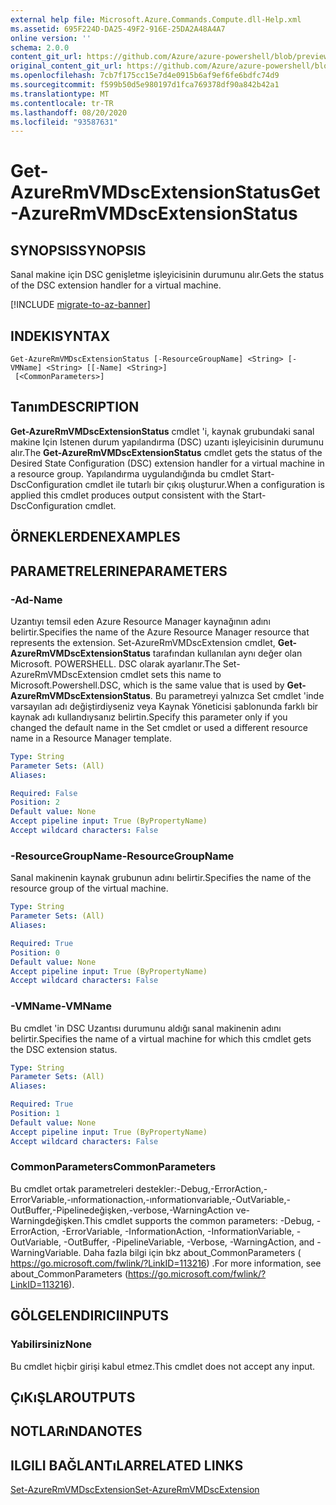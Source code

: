 ```yaml
---
external help file: Microsoft.Azure.Commands.Compute.dll-Help.xml
ms.assetid: 695F224D-DA25-49F2-916E-25DA2A48A4A7
online version: ''
schema: 2.0.0
content_git_url: https://github.com/Azure/azure-powershell/blob/preview/src/ResourceManager/Compute/Stack/Commands.Compute/help/Get-AzureRmVMDscExtensionStatus.md
original_content_git_url: https://github.com/Azure/azure-powershell/blob/preview/src/ResourceManager/Compute/Stack/Commands.Compute/help/Get-AzureRmVMDscExtensionStatus.md
ms.openlocfilehash: 7cb7f175cc15e7d4e0915b6af9ef6fe6bdfc74d9
ms.sourcegitcommit: f599b50d5e980197d1fca769378df90a842b42a1
ms.translationtype: MT
ms.contentlocale: tr-TR
ms.lasthandoff: 08/20/2020
ms.locfileid: "93587631"
---
```

# <span data-ttu-id="1a99a-101">Get-AzureRmVMDscExtensionStatus</span><span class="sxs-lookup"><span data-stu-id="1a99a-101">Get-AzureRmVMDscExtensionStatus</span></span>

## <span data-ttu-id="1a99a-102">SYNOPSIS</span><span class="sxs-lookup"><span data-stu-id="1a99a-102">SYNOPSIS</span></span>
<span data-ttu-id="1a99a-103">Sanal makine için DSC genişletme işleyicisinin durumunu alır.</span><span class="sxs-lookup"><span data-stu-id="1a99a-103">Gets the status of the DSC extension handler for a virtual machine.</span></span>

[!INCLUDE [migrate-to-az-banner](../../includes/migrate-to-az-banner.md)]

## <span data-ttu-id="1a99a-104">INDEKI</span><span class="sxs-lookup"><span data-stu-id="1a99a-104">SYNTAX</span></span>

```
Get-AzureRmVMDscExtensionStatus [-ResourceGroupName] <String> [-VMName] <String> [[-Name] <String>]
 [<CommonParameters>]
```

## <span data-ttu-id="1a99a-105">Tanım</span><span class="sxs-lookup"><span data-stu-id="1a99a-105">DESCRIPTION</span></span>
<span data-ttu-id="1a99a-106">**Get-AzureRmVMDscExtensionStatus** cmdlet 'i, kaynak grubundaki sanal makine Için Istenen durum yapılandırma (DSC) uzantı işleyicisinin durumunu alır.</span><span class="sxs-lookup"><span data-stu-id="1a99a-106">The **Get-AzureRmVMDscExtensionStatus** cmdlet gets the status of the Desired State Configuration (DSC) extension handler for a virtual machine in a resource group.</span></span>
<span data-ttu-id="1a99a-107">Yapılandırma uygulandığında bu cmdlet Start-DscConfiguration cmdlet ile tutarlı bir çıkış oluşturur.</span><span class="sxs-lookup"><span data-stu-id="1a99a-107">When a configuration is applied this cmdlet produces output consistent with the Start-DscConfiguration cmdlet.</span></span>

## <span data-ttu-id="1a99a-108">ÖRNEKLERDEN</span><span class="sxs-lookup"><span data-stu-id="1a99a-108">EXAMPLES</span></span>

## <span data-ttu-id="1a99a-109">PARAMETRELERINE</span><span class="sxs-lookup"><span data-stu-id="1a99a-109">PARAMETERS</span></span>

### <span data-ttu-id="1a99a-110">-Ad</span><span class="sxs-lookup"><span data-stu-id="1a99a-110">-Name</span></span>
<span data-ttu-id="1a99a-111">Uzantıyı temsil eden Azure Resource Manager kaynağının adını belirtir.</span><span class="sxs-lookup"><span data-stu-id="1a99a-111">Specifies the name of the Azure Resource Manager resource that represents the extension.</span></span>
<span data-ttu-id="1a99a-112">Set-AzureRmVMDscExtension cmdlet, **Get-AzureRmVMDscExtensionStatus** tarafından kullanılan aynı değer olan Microsoft. POWERSHELL. DSC olarak ayarlanır.</span><span class="sxs-lookup"><span data-stu-id="1a99a-112">The Set-AzureRmVMDscExtension cmdlet sets this name to Microsoft.Powershell.DSC, which is the same value that is used by **Get-AzureRmVMDscExtensionStatus**.</span></span>
<span data-ttu-id="1a99a-113">Bu parametreyi yalnızca Set cmdlet 'inde varsayılan adı değiştirdiyseniz veya Kaynak Yöneticisi şablonunda farklı bir kaynak adı kullandıysanız belirtin.</span><span class="sxs-lookup"><span data-stu-id="1a99a-113">Specify this parameter only if you changed the default name in the Set cmdlet or used a different resource name in a Resource Manager template.</span></span>

```yaml
Type: String
Parameter Sets: (All)
Aliases: 

Required: False
Position: 2
Default value: None
Accept pipeline input: True (ByPropertyName)
Accept wildcard characters: False
```

### <span data-ttu-id="1a99a-114">-ResourceGroupName</span><span class="sxs-lookup"><span data-stu-id="1a99a-114">-ResourceGroupName</span></span>
<span data-ttu-id="1a99a-115">Sanal makinenin kaynak grubunun adını belirtir.</span><span class="sxs-lookup"><span data-stu-id="1a99a-115">Specifies the name of the resource group of the virtual machine.</span></span>

```yaml
Type: String
Parameter Sets: (All)
Aliases: 

Required: True
Position: 0
Default value: None
Accept pipeline input: True (ByPropertyName)
Accept wildcard characters: False
```

### <span data-ttu-id="1a99a-116">-VMName</span><span class="sxs-lookup"><span data-stu-id="1a99a-116">-VMName</span></span>
<span data-ttu-id="1a99a-117">Bu cmdlet 'in DSC Uzantısı durumunu aldığı sanal makinenin adını belirtir.</span><span class="sxs-lookup"><span data-stu-id="1a99a-117">Specifies the name of a virtual machine for which this cmdlet gets the DSC extension status.</span></span>

```yaml
Type: String
Parameter Sets: (All)
Aliases: 

Required: True
Position: 1
Default value: None
Accept pipeline input: True (ByPropertyName)
Accept wildcard characters: False
```

### <span data-ttu-id="1a99a-118">CommonParameters</span><span class="sxs-lookup"><span data-stu-id="1a99a-118">CommonParameters</span></span>
<span data-ttu-id="1a99a-119">Bu cmdlet ortak parametreleri destekler:-Debug,-ErrorAction,-ErrorVariable,-ınformationaction,-ınformationvariable,-OutVariable,-OutBuffer,-Pipelinedeğişken,-verbose,-WarningAction ve-Warningdeğişken.</span><span class="sxs-lookup"><span data-stu-id="1a99a-119">This cmdlet supports the common parameters: -Debug, -ErrorAction, -ErrorVariable, -InformationAction, -InformationVariable, -OutVariable, -OutBuffer, -PipelineVariable, -Verbose, -WarningAction, and -WarningVariable.</span></span> <span data-ttu-id="1a99a-120">Daha fazla bilgi için bkz about_CommonParameters ( https://go.microsoft.com/fwlink/?LinkID=113216) .</span><span class="sxs-lookup"><span data-stu-id="1a99a-120">For more information, see about_CommonParameters (https://go.microsoft.com/fwlink/?LinkID=113216).</span></span>

## <span data-ttu-id="1a99a-121">GÖLGELENDIRICI</span><span class="sxs-lookup"><span data-stu-id="1a99a-121">INPUTS</span></span>

### <span data-ttu-id="1a99a-122">Yabilirsiniz</span><span class="sxs-lookup"><span data-stu-id="1a99a-122">None</span></span>
<span data-ttu-id="1a99a-123">Bu cmdlet hiçbir girişi kabul etmez.</span><span class="sxs-lookup"><span data-stu-id="1a99a-123">This cmdlet does not accept any input.</span></span>

## <span data-ttu-id="1a99a-124">ÇıKıŞLAR</span><span class="sxs-lookup"><span data-stu-id="1a99a-124">OUTPUTS</span></span>

## <span data-ttu-id="1a99a-125">NOTLARıNDA</span><span class="sxs-lookup"><span data-stu-id="1a99a-125">NOTES</span></span>

## <span data-ttu-id="1a99a-126">ILGILI BAĞLANTıLAR</span><span class="sxs-lookup"><span data-stu-id="1a99a-126">RELATED LINKS</span></span>

[<span data-ttu-id="1a99a-127">Set-AzureRmVMDscExtension</span><span class="sxs-lookup"><span data-stu-id="1a99a-127">Set-AzureRmVMDscExtension</span></span>](./Set-AzureRmVMDscExtension.md)


